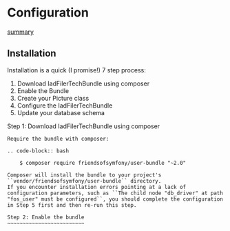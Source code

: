 Configuration
=============

[summary](/README.md)


Installation
------------

Installation is a quick (I promise!) 7 step process:

1. Download IadFilerTechBundle using composer
2. Enable the Bundle
3. Create your Picture class
4. Configure the IadFilerTechBundle
5. Update your database schema

Step 1: Download IadFilerTechBundle using composer
~~~~~~~~~~~~~~~~~~~~~~~~~~~~~~~~~~~~~~~~~~~~~
Require the bundle with composer:

.. code-block:: bash

    $ composer require friendsofsymfony/user-bundle "~2.0"
    
Composer will install the bundle to your project's ``vendor/friendsofsymfony/user-bundle`` directory.
If you encounter installation errors pointing at a lack of configuration parameters, such as ``The child node "db_driver" at path "fos_user" must be configured``, you should complete the configuration in Step 5 first and then re-run this step.

Step 2: Enable the bundle
~~~~~~~~~~~~~~~~~~~~~~~~~